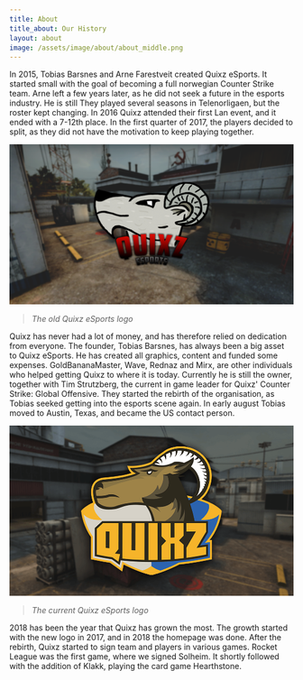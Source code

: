 ```yaml
---
title: About
title_about: Our History
layout: about
image: /assets/image/about/about_middle.png
---
```

In 2015, Tobias Barsnes and Arne Farestveit created Quixz eSports. It started small with the goal of becoming a full norwegian Counter Strike team. Arne left a few years later, as he did not seek a future in the esports industry. He is still  They played several seasons in Telenorligaen, but the roster kept changing. In 2016 Quixz attended their first Lan event, and it ended with a 7-12th place. In the first quarter of 2017, the players decided to split, as they did not have the motivation to keep playing together.

![Old Quixz eSports logo](/assets/image/articles/old_logo.png)

> _The old Quixz eSports logo_

Quixz has never had a lot of money, and has therefore relied on dedication from everyone. The founder, Tobias Barsnes, has always been a big asset to Quixz eSports. He has created all graphics, content and funded some expenses. GoldBananaMaster, Wave, Rednaz and Mirx, are other individuals who helped getting Quixz to where it is today. Currently he is still the owner, together with Tim Strutzberg, the current in game leader for Quixz' Counter Strike: Global Offensive. They started the rebirth of the organisation, as Tobias seeked getting into the esports scene again. In early august Tobias moved to Austin, Texas, and became the US contact person.

![Quixz eSports logo](/assets/image/articles/about_middle.png)

> _The current Quixz eSports logo_

2018 has been the year that Quixz has grown the most. The growth started with the new logo in 2017, and in 2018 the homepage was done. After the rebirth, Quixz started to sign team and players in various games. Rocket League was the first game, where we signed Solheim. It shortly followed with the addition of Klakk, playing the card game Hearthstone.
